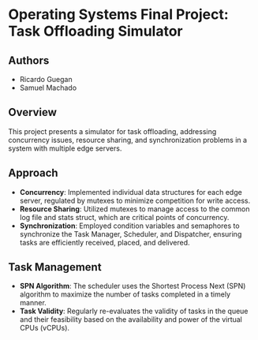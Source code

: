 # Operating Systems Final Project: Task Offloading Simulator

## Authors
- Ricardo Guegan
- Samuel Machado

## Overview
This project presents a simulator for task offloading, addressing concurrency issues, resource sharing, and synchronization problems in a system with multiple edge servers.

## Approach
- **Concurrency**: Implemented individual data structures for each edge server, regulated by mutexes to minimize competition for write access.
- **Resource Sharing**: Utilized mutexes to manage access to the common log file and stats struct, which are critical points of concurrency.
- **Synchronization**: Employed condition variables and semaphores to synchronize the Task Manager, Scheduler, and Dispatcher, ensuring tasks are efficiently received, placed, and delivered.

## Task Management
- **SPN Algorithm**: The scheduler uses the Shortest Process Next (SPN) algorithm to maximize the number of tasks completed in a timely manner.
- **Task Validity**: Regularly re-evaluates the validity of tasks in the queue and their feasibility based on the availability and power of the virtual CPUs (vCPUs).
